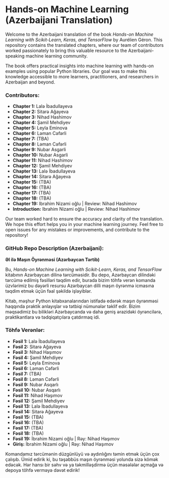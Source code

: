 # Hands-on Machine Learning (Azerbaijani Translation)

Welcome to the Azerbaijani translation of the book *Hands-on Machine Learning with Scikit-Learn, Keras, and TensorFlow* by Aurélien Géron. This repository contains the translated chapters, where our team of contributors worked passionately to bring this valuable resource to the Azerbaijani-speaking machine learning community.

The book offers practical insights into machine learning with hands-on examples using popular Python libraries. Our goal was to make this knowledge accessible to more learners, practitioners, and researchers in Azerbaijan and beyond.

### Contributors:
- **Chapter 1:** Lalə İbadullayeva
- **Chapter 2:** Sitarə Ağayeva
- **Chapter 3:** Nihad Hashimov
- **Chapter 4:** Şamil Mehdiyev
- **Chapter 5:** Leyla Eminova
- **Chapter 6:** Ləman Cəfərli
- **Chapter 7:** (TBA)
- **Chapter 8:** Ləman Cəfərli
- **Chapter 9:** Nubar Asgarli
- **Chapter 10:** Nubar Asgarli
- **Chapter 11:** Nihad Hashimov
- **Chapter 12:** Şamil Mehdiyev
- **Chapter 13:** Lalə İbadullayeva
- **Chapter 14:** Sitarə Ağayeva
- **Chapter 15:** (TBA)
- **Chapter 16:** (TBA)
- **Chapter 17:** (TBA)
- **Chapter 18:** (TBA)
- **Chapter 19:** Ibrahim Nizami oğlu | Review: Nihad Hashimov
- **Introduction:** Ibrahim Nizami oğlu | Review: Nihad Hashimov

Our team worked hard to ensure the accuracy and clarity of the translation. We hope this effort helps you in your machine learning journey. Feel free to open issues for any mistakes or improvements, and contribute to the repository!

### GitHub Repo Description (Azerbaijani):

**Əl ilə Maşın Öyrənməsi (Azərbaycan Tərtib)**

Bu, *Hands-on Machine Learning with Scikit-Learn, Keras, and TensorFlow* kitabının Azərbaycan dilinə tərcüməsidir. Bu depo, Azərbaycan dilindəki tərcümə edilmiş fəsilləri təqdim edir, burada bizim töhfə verən komanda üzvlərimiz bu dəyərli resursu Azərbaycan dilli maşın öyrənmə icmasına təqdim etmək üçün fəal şəkildə işləyiblər.

Kitab, məşhur Python kitabxanalarından istifadə edərək maşın öyrənməsi haqqında praktik anlayışlar və tətbiqi nümunələr təklif edir. Bizim məqsədimiz bu bilikləri Azərbaycanda və daha geniş ərazidəki öyrəncilərə, praktikantlara və tədqiqatçılara çatdırmaq idi.

### Töhfə Verənlər:
- **Fəsil 1:** Lalə İbadullayeva
- **Fəsil 2:** Sitarə Ağayeva
- **Fəsil 3:** Nihad Haşımov
- **Fəsil 4:** Şamil Mehdiyev
- **Fəsil 5:** Leyla Eminova
- **Fəsil 6:** Ləman Cəfərli
- **Fəsil 7:** (TBA)
- **Fəsil 8:** Ləman Cəfərli
- **Fəsil 9:** Nubar Asqarlı
- **Fəsil 10:** Nubar Asqarlı
- **Fəsil 11:** Nihad Haşımov
- **Fəsil 12:** Şamil Mehdiyev
- **Fəsil 13:** Lalə İbadullayeva
- **Fəsil 14:** Sitarə Ağayeva
- **Fəsil 15:** (TBA)
- **Fəsil 16:** (TBA)
- **Fəsil 17:** (TBA)
- **Fəsil 18:** (TBA)
- **Fəsil 19:** İbrahim Nizami oğlu | Rəy: Nihad Haşımov
- **Giriş:** İbrahim Nizami oğlu | Rəy: Nihad Haşımov

Komandamız tərcümənin düzgünlüyü və aydınlığını təmin etmək üçün çox çalışıb. Ümid edirik ki, bu təşəbbüs maşın öyrənməsi yolunda sizə kömək edəcək. Hər hansı bir səhv və ya təkmilləşdirmə üçün məsələlər açmağa və depoya töhfə verməyə dəvət edirik!

